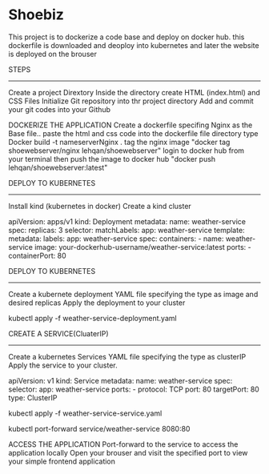 # Shoebiz

This project is to dockerize a code base and deploy on docker hub. this dockerfile is downloaded and deoploy into kubernetes and later the website is deployed on the brouser

STEPS 
**************************************************************

Create a project Dirextory
Inside the directory create HTML (index.html) and CSS Files
Initialize Git repository into thr project directory
Add and commit your git codes into your Github

DOCKERIZE THE APPLICATION
Create a dockerfile specifing Nginx as the Base file..
paste the html and css code into the dockerfile file directory
type Docker build -t nameserverNginx .
tag the nginx image "docker tag shoewebserver/nginx lehqan/shoewebserver"
login to docker hub from your terminal
then push the image to docker hub "docker push lehqan/shoewebserver:latest"

DEPLOY TO KUBERNETES
******************************************************************

Install kind (kubernetes in docker)
Create a kind cluster

apiVersion: apps/v1
kind: Deployment
metadata:
  name: weather-service
spec:
  replicas: 3
  selector:
    matchLabels:
      app: weather-service
  template:
    metadata:
      labels:
        app: weather-service
    spec:
      containers:
      - name: weather-service
        image: your-dockerhub-username/weather-service:latest
        ports:
        - containerPort: 80

DEPLOY TO KUBERNETES
**************************************************************************

Create a kubernete deployment YAML file specifying the type as image and desired replicas
Apply the deployment to your cluster

kubectl apply -f weather-service-deployment.yaml

CREATE A SERVICE(CluaterIP)
**************************************************************************
Create a kubernetes Services YAML file specifying the type as clusterIP
Apply the service to your cluster.

apiVersion: v1
kind: Service
metadata:
  name: weather-service
spec:
  selector:
    app: weather-service
  ports:
    - protocol: TCP
      port: 80
      targetPort: 80
  type: ClusterIP

  kubectl apply -f weather-service-service.yaml

  kubectl port-forward service/weather-service 8080:80

  
ACCESS THE APPLICATION
Port-forward to the service to access the application locally
Open your brouser and visit the specified port to view your simple frontend application





